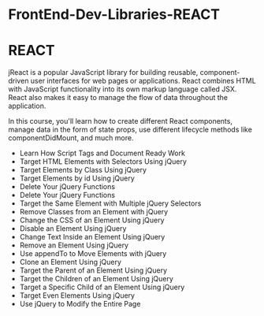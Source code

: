 # FrontEnd-Dev-Libraries-REACT

<!DOCTYPE html>
<html lang="en">
<head>
    <meta charset="UTF-8">
    <meta name="viewport" content="width=device-width, initial-scale=1.0">
    <title>FrontEnd-Dev-Libraries-REACT
    </title>
</head>
<body>
    <div class="jQuery">
        <h1>REACT</h1>
        <p>jReact is a popular JavaScript library for building reusable, component-driven user interfaces for web pages or applications.
          React combines HTML with JavaScript functionality into its own markup language called JSX. React also makes it easy to manage the flow of data throughout the application.

In this course, you'll learn how to create different React components, manage data in the form of state props, use different lifecycle methods like componentDidMount, and much more.</p>
        <ul>
            <li>Learn How Script Tags and Document Ready Work</li>
            <li>Target HTML Elements with Selectors Using jQuery</li>
            <li>Target Elements by Class Using jQuery</li>
            <li>Target Elements by id Using jQuery</li>
            <li>Delete Your jQuery Functions</li>
            <li>Delete Your jQuery Functions</li>
            <li>Target the Same Element with Multiple jQuery Selectors</li>
            <li>Remove Classes from an Element with jQuery</li>
            <li>Change the CSS of an Element Using jQuery</li>
            <li>Disable an Element Using jQuery</li>
            <li>Change Text Inside an Element Using jQuery</li>
            <li>Remove an Element Using jQuery</li>
            <li>Use appendTo to Move Elements with jQuery</li>
            <li>Clone an Element Using jQuery</li>
            <li>Target the Parent of an Element Using jQuery</li>
            <li>Target the Children of an Element Using jQuery</li>
            <li>Target a Specific Child of an Element Using jQuery</li>
            <li>Target Even Elements Using jQuery</li>
            <li>Use jQuery to Modify the Entire Page</li>
          </ul>
    </div>
</body>
</html>
